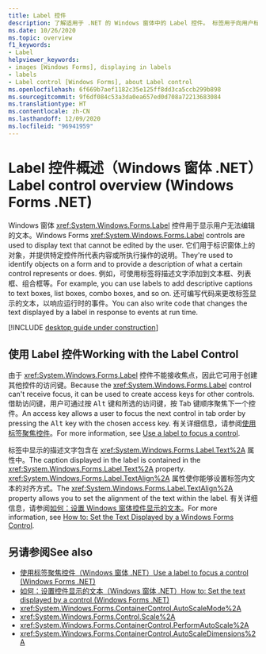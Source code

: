 ```yaml
---
title: Label 控件
description: 了解适用于 .NET 的 Windows 窗体中的 Label 控件。 标签用于向用户标识可视元素。
ms.date: 10/26/2020
ms.topic: overview
f1_keywords:
- Label
helpviewer_keywords:
- images [Windows Forms], displaying in labels
- labels
- Label control [Windows Forms], about Label control
ms.openlocfilehash: 6f669b7aef1182c35e125ff8dd3ca5ccb299b898
ms.sourcegitcommit: 9f6df084c53a3da0ea657ed0d708a72213683084
ms.translationtype: HT
ms.contentlocale: zh-CN
ms.lasthandoff: 12/09/2020
ms.locfileid: "96941959"
---
```

# <a name="label-control-overview-windows-forms-net"></a><span data-ttu-id="4eddb-104">Label 控件概述（Windows 窗体 .NET）</span><span class="sxs-lookup"><span data-stu-id="4eddb-104">Label control overview (Windows Forms .NET)</span></span>

<span data-ttu-id="4eddb-105">Windows 窗体 <xref:System.Windows.Forms.Label> 控件用于显示用户无法编辑的文本。</span><span class="sxs-lookup"><span data-stu-id="4eddb-105">Windows Forms <xref:System.Windows.Forms.Label> controls are used to display text that cannot be edited by the user.</span></span> <span data-ttu-id="4eddb-106">它们用于标识窗体上的对象，并提供特定控件所代表内容或所执行操作的说明。</span><span class="sxs-lookup"><span data-stu-id="4eddb-106">They're used to identify objects on a form and to provide a description of what a certain control represents or does.</span></span> <span data-ttu-id="4eddb-107">例如，可使用标签将描述文字添加到文本框、列表框、组合框等。</span><span class="sxs-lookup"><span data-stu-id="4eddb-107">For example, you can use labels to add descriptive captions to text boxes, list boxes, combo boxes, and so on.</span></span> <span data-ttu-id="4eddb-108">还可编写代码来更改标签显示的文本，以响应运行时的事件。</span><span class="sxs-lookup"><span data-stu-id="4eddb-108">You can also write code that changes the text displayed by a label in response to events at run time.</span></span>

[!INCLUDE [desktop guide under construction](../../includes/desktop-guide-preview-note.md)]

## <a name="working-with-the-label-control"></a><span data-ttu-id="4eddb-109">使用 Label 控件</span><span class="sxs-lookup"><span data-stu-id="4eddb-109">Working with the Label Control</span></span>  

<span data-ttu-id="4eddb-110">由于 <xref:System.Windows.Forms.Label> 控件不能接收焦点，因此它可用于创建其他控件的访问键。</span><span class="sxs-lookup"><span data-stu-id="4eddb-110">Because the <xref:System.Windows.Forms.Label> control can't receive focus, it can be used to create access keys for other controls.</span></span> <span data-ttu-id="4eddb-111">借助访问键，用户可通过按 <kbd>Alt</kbd> 键和所选的访问键，按 Tab 键顺序聚焦下一个控件。</span><span class="sxs-lookup"><span data-stu-id="4eddb-111">An access key allows a user to focus the next control in tab order by pressing the <kbd>Alt</kbd> key with the chosen access key.</span></span> <span data-ttu-id="4eddb-112">有关详细信息，请参阅[使用标签聚焦控件](how-to-create-access-keys.md#use-a-label-to-focus-a-control)。</span><span class="sxs-lookup"><span data-stu-id="4eddb-112">For more information, see [Use a label to focus a control](how-to-create-access-keys.md#use-a-label-to-focus-a-control).</span></span>
  
<span data-ttu-id="4eddb-113">标签中显示的描述文字包含在 <xref:System.Windows.Forms.Label.Text%2A> 属性中。</span><span class="sxs-lookup"><span data-stu-id="4eddb-113">The caption displayed in the label is contained in the <xref:System.Windows.Forms.Label.Text%2A> property.</span></span> <span data-ttu-id="4eddb-114"><xref:System.Windows.Forms.Label.TextAlign%2A> 属性使你能够设置标签内文本的对齐方式。</span><span class="sxs-lookup"><span data-stu-id="4eddb-114">The <xref:System.Windows.Forms.Label.TextAlign%2A> property allows you to set the alignment of the text within the label.</span></span> <span data-ttu-id="4eddb-115">有关详细信息，请参阅[如何：设置 Windows 窗体控件显示的文本](how-to-set-the-display-text.md)。</span><span class="sxs-lookup"><span data-stu-id="4eddb-115">For more information, see [How to: Set the Text Displayed by a Windows Forms Control](how-to-set-the-display-text.md).</span></span>

## <a name="see-also"></a><span data-ttu-id="4eddb-116">另请参阅</span><span class="sxs-lookup"><span data-stu-id="4eddb-116">See also</span></span>

- [<span data-ttu-id="4eddb-117">使用标签聚焦控件（Windows 窗体 .NET）</span><span class="sxs-lookup"><span data-stu-id="4eddb-117">Use a label to focus a control (Windows Forms .NET)</span></span>](how-to-create-access-keys.md#use-a-label-to-focus-a-control)
- [<span data-ttu-id="4eddb-118">如何：设置控件显示的文本（Windows 窗体 .NET）</span><span class="sxs-lookup"><span data-stu-id="4eddb-118">How to: Set the text displayed by a control (Windows Forms .NET)</span></span>](how-to-set-the-display-text.md)
- <xref:System.Windows.Forms.ContainerControl.AutoScaleMode%2A>
- <xref:System.Windows.Forms.Control.Scale%2A>
- <xref:System.Windows.Forms.ContainerControl.PerformAutoScale%2A>
- <xref:System.Windows.Forms.ContainerControl.AutoScaleDimensions%2A>
